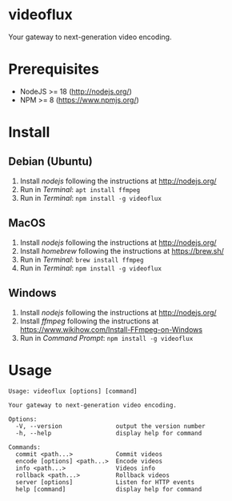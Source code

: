 # videoflux

Your gateway to next-generation video encoding.

# Prerequisites

- NodeJS >= 18 (http://nodejs.org/)
- NPM >= 8 (https://www.npmjs.org/)

# Install

## Debian (Ubuntu)

1. Install _nodejs_ following the instructions at http://nodejs.org/
2. Run in _Terminal_: `apt install ffmpeg`
3. Run in _Terminal_: `npm install -g videoflux`

## MacOS

1. Install _nodejs_ following the instructions at http://nodejs.org/
2. Install _homebrew_ following the instructions at https://brew.sh/
3. Run in _Terminal_: `brew install ffmpeg`
4. Run in _Terminal_: `npm install -g videoflux`

## Windows

1. Install _nodejs_ following the instructions at http://nodejs.org/
2. Install _ffmpeg_ following the instructions at https://www.wikihow.com/Install-FFmpeg-on-Windows
3. Run in _Command Prompt_: `npm install -g videoflux`

# Usage

```
Usage: videoflux [options] [command]

Your gateway to next-generation video encoding.

Options:
  -V, --version               output the version number
  -h, --help                  display help for command

Commands:
  commit <path...>            Commit videos
  encode [options] <path...>  Encode videos
  info <path...>              Videos info
  rollback <path...>          Rollback videos
  server [options]            Listen for HTTP events
  help [command]              display help for command
```
